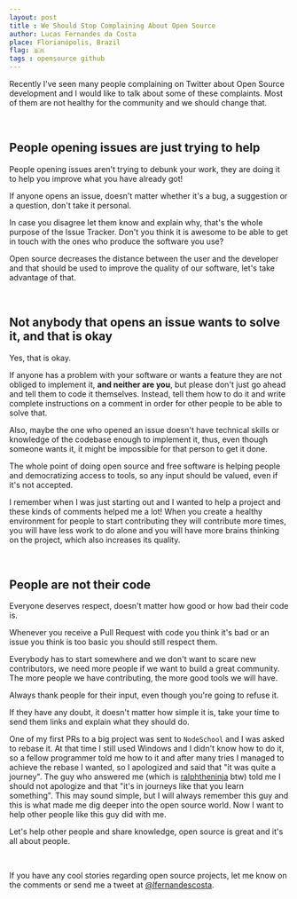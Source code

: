 ```yaml
---
layout: post
title : We Should Stop Complaining About Open Source
author: Lucas Fernandes da Costa
place: Florianópolis, Brazil
flag: 🇧🇷
tags : opensource github
---
```


Recently I've seen many people complaining on Twitter about Open Source development and I would like to talk about some of these complaints.
Most of them are not healthy for the community and we should change that.

<br>

## People opening issues are just trying to help

People opening issues aren't trying to debunk your work, they are doing it to help you improve what you have already got!

If anyone opens an issue, doesn't matter whether it's a bug, a suggestion or a question, don't take it personal.

In case you disagree let them know and explain why, that's the whole purpose of the Issue Tracker. Don't you think it is awesome to be able to get in touch with the ones who produce the software you use?

Open source decreases the distance between the user and the developer and that should be used to improve the quality of our software, let's take advantage of that.

<br>

## Not anybody that opens an issue wants to solve it, and that is okay

Yes, that is okay.

If anyone has a problem with your software or wants a feature they are not obliged to implement it, **and neither are you**, but please don't just go ahead and tell them to code it themselves. Instead, tell them how to do it and write complete instructions on a comment in order for other people to be able to solve that.

Also, maybe the one who opened an issue doesn't have technical skills or knowledge of the codebase enough to implement it, thus, even though someone wants it, it might be impossible for that person to get it done.

The whole point of doing open source and free software is helping people and democratizing access to tools, so any input should be valued, even if it's not accepted.

I remember when I was just starting out and I wanted to help a project and these kinds of comments helped me a lot! When you create a healthy environment for people to start contributing they will contribute more times, you will have less work to do alone and you will have more brains thinking on the project, which also increases its quality.

<br>

## People are not their code

Everyone deserves respect, doesn't matter how good or how bad their code is.

Whenever you receive a Pull Request with code you think it's bad or an issue you think is too basic you should still respect them.

Everybody has to start somewhere and we don't want to scare new contributors, we need more people if we want to build a great community. The more people we have contributing, the more good tools we will have.

Always thank people for their input, even though you're going to refuse it.

If they have any doubt, it doesn't matter how simple it is, take your time to send them links and explain what they should do.

One of my first PRs to a big project was sent to `NodeSchool` and I was asked to rebase it. At that time I still used Windows and I didn't know how to do it, so a fellow programmer told me how to it and after many tries I managed to achieve the rebase I wanted, so I apologized and said that "it was quite a journey". The guy who answered me (which is [ralphtheninja](https://github.com/ralphtheninja) btw) told me I should not apologize and that "it's in journeys like that you learn something". This may sound simple, but I will always remember this guy and this is what made me dig deeper into the open source world. Now I want to help other people like this guy did with me.

Let's help other people and share knowledge, open source is great and it's all about people.

<br>

If you have any cool stories regarding open source projects, let me know on the comments or send me a tweet at [@lfernandescosta](https://twitter.com/lfernandescosta).

